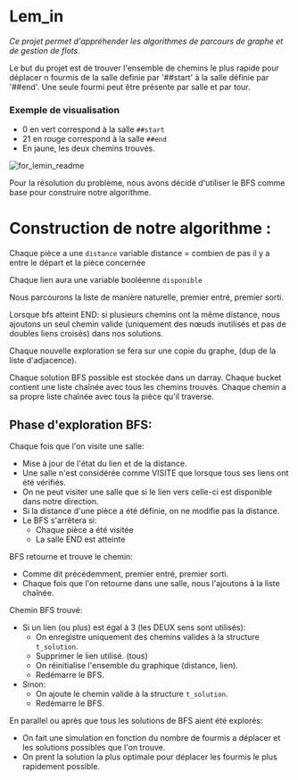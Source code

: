 # Lem_in
*Ce projet permet d'appréhender les algorithmes de parcours de graphe et de gestion de flots.*

Le but du projet est de trouver l'ensemble de chemins le plus rapide pour déplacer n fourmis de la salle definie par '##start'
à la salle définie par '##end'. Une seule fourmi peut être présente par salle et par tour.

### Exemple de visualisation
* 0 en vert correspond à la salle `##start`
* 21 en rouge correspond à la salle `##end`
* En jaune, les deux chemins trouvés.

![for_lemin_readme](https://user-images.githubusercontent.com/42733388/88639474-1cdf1600-d0bd-11ea-8e3c-18b446aa0901.png)

Pour la résolution du problème, nous avons décidé d'utiliser le BFS comme base pour construire notre algorithme.

# Construction de notre algorithme :

Chaque pièce a une `distance` variable
distance = combien de pas il y a entre le départ et la pièce concernée

Chaque lien aura une variable booléenne `disponible`

Nous parcourons la liste de manière naturelle, premier entré, premier sorti.

Lorsque bfs atteint END:
si plusieurs chemins ont la même distance, nous ajoutons un seul chemin valide (uniquement des nœuds inutilisés et pas de doubles liens croisés) dans nos solutions.

Chaque nouvelle exploration se fera sur une copie du graphe, (dup de la liste d'adjacence).

Chaque solution BFS possible est stockée dans un darray. Chaque bucket contient une liste chaînée avec tous les chemins trouvés. Chaque chemin a sa propre liste chaînée avec tous la pièce qu'il traverse.

## Phase d'exploration BFS:
Chaque fois que l'on visite une salle:
* Mise à jour de l'état du lien et de la distance.
* Une salle n'est considérée comme VISITE que lorsque tous ses liens ont été vérifiés.
* On ne peut visiter une salle que si le lien vers celle-ci est disponible dans notre direction.
* Si la distance d'une pièce a été définie, on ne modifie pas la distance.
* Le BFS s'arrêtera si:
  * Chaque pièce a été visitée
  * La salle END est atteinte

BFS retourne et trouve le chemin:
* Comme dit précédemment, premier entré, premier sorti.
* Chaque fois que l'on retourne dans une salle, nous l'ajoutons à la liste chaînée.

Chemin BFS trouvé:
* Si un lien (ou plus) est égal à 3 (les DEUX sens sont utilisés):
  * On enregistre uniquement des chemins valides à la structure `t_solution`.
  * Supprimer le lien utilisé. (tous)
  * On réinitialise l'ensemble du graphique (distance, lien).
  * Redémarre le BFS.
* Sinon:
  * On ajoute le chemin valide à la structure `t_solution`.
  * Redémarre le BFS.

En parallel ou après que tous les solutions de BFS aient été explorés:
* On fait une simulation en fonction du nombre de fourmis a déplacer et les solutions possibles que l'on trouve.
* On prent la solution la plus optimale pour déplacer les fourmis le plus rapidement possible.
